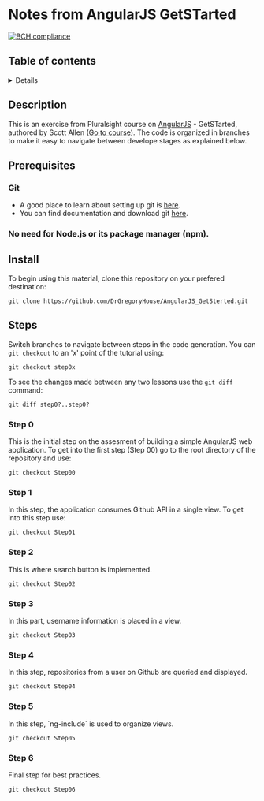 # Notes from AngularJS GetSTarted
[![BCH compliance](https://bettercodehub.com/edge/badge/JulCesMelPin/surveyApp-BackEnd?branch=master)](https://bettercodehub.com/)

## Table of contents
<details>
<!-- toc -->

- [Description](#description)
- [Prerequisites](#prerequisites)
- [Install](#install)
- [Steps](#steps)
  * [Step 0](#step-00)
  * [Step 1](#step-01)
  * [Step 2](#step-02)
  * [Step 3](#step-03)
  * [Step 4](#step-04)
  * [Step 5](#step-05)
  * [Step 6](#step-06)
</details>

## Description

This is an exercise from Pluralsight course on [AngularJS](https://app.pluralsight.com/paths/skill/angular-js) - GetSTarted, authored by Scott Allen ([Go to course](https://app.pluralsight.com/library/courses/angularjs-get-started/table-of-contents)). The code is organized in branches to make it easy to navigate between develope stages as explained below.

## Prerequisites

### Git

- A good place to learn about setting up git is [here](https://app.pluralsight.com/library/courses/introduction-to-git/table-of-contents).
- You can find documentation and download git [here](https://git-scm.com/doc).

### No need for Node.js or its package manager (npm).

## Install
 
To begin using this material, clone this repository on your prefered destination:

```git
git clone https://github.com/DrGregoryHouse/AngularJS_GetSterted.git
```

## Steps

Switch branches to navigate between steps in the code generation. You can `git checkout` to an 'x' point of the tutorial using:

```git
git checkout step0x
```

To see the changes made between any two lessons use the `git diff` command:

```git
git diff step0?..step0?
```

### Step 0 

This is the initial step on the assesment of building a simple AngularJS web application. To get into the first step (Step 00) go to the root directory of the repository and use:
 
```git
git checkout Step00
```

### Step 1

In this step, the application consumes Github API in a single view. To get into this step use:
 
```git
git checkout Step01
```

### Step 2

This is where search button is implemented.
 
```git
git checkout Step02
```

### Step 3

In this part, username information is placed in a view.
 
```git
git checkout Step03
```

### Step 4

In this step, repositories from a user on Github are queried and displayed. 
 
```git
git checkout Step04
```

### Step 5

In this step, ´ng-include´ is used to organize views.
 
```git
git checkout Step05
```

### Step 6

Final step for best practices. 
 
```git
git checkout Step06
```